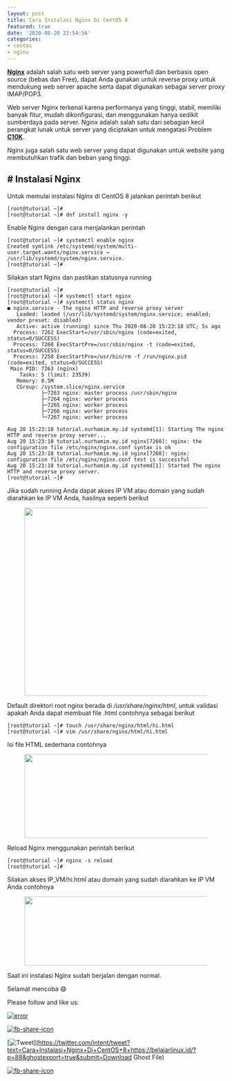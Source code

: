 ```yaml
---
layout: post
title: Cara Instalasi Nginx Di CentOS 8
featured: true
date: '2020-08-20 22:54:56'
categories:
- centos
- nginx
---
```


**[Nginx](https://www.nginx.com/)** adalah salah satu web server yang powerfull dan berbasis open source (bebas dan Free), dapat Anda gunakan untuk reverse proxy untuk mendukung web server apache serta dapat digunakan sebagai server proxy IMAP/POP3.

Web server Nginx terkenal karena performanya yang tinggi, stabil, memiliki banyak fitur, mudah dikonfigurasi, dan menggunakan hanya sedikit sumberdaya pada server. Nginx adalah salah satu dari sebagian kecil perangkat lunak untuk server yang diciptakan untuk mengatasi Problem **[C10K](https://en.wikipedia.org/wiki/C10k_problem)**.

Nginx juga salah satu web server yang dapat digunakan untuk website yang membutuhkan trafik dan beban yang tinggi.

## # Instalasi Nginx

Untuk memulai instalasi Nginx di CentOS 8 jalankan perintah berikut

    [root@tutorial ~]#
    [root@tutorial ~]# dnf install nginx -y

Enable Nginx dengan cara menjalankan perintah

    [root@tutorial ~]# systemctl enable nginx
    Created symlink /etc/systemd/system/multi-user.target.wants/nginx.service → /usr/lib/systemd/system/nginx.service.
    [root@tutorial ~]#

Silakan start Nginx dan pastikan statusnya running

    [root@tutorial ~]#
    [root@tutorial ~]# systemctl start nginx
    [root@tutorial ~]# systemctl status nginx
    ● nginx.service - The nginx HTTP and reverse proxy server
       Loaded: loaded (/usr/lib/systemd/system/nginx.service; enabled; vendor preset: disabled)
       Active: active (running) since Thu 2020-08-20 15:23:18 UTC; 5s ago
      Process: 7262 ExecStart=/usr/sbin/nginx (code=exited, status=0/SUCCESS)
      Process: 7260 ExecStartPre=/usr/sbin/nginx -t (code=exited, status=0/SUCCESS)
      Process: 7258 ExecStartPre=/usr/bin/rm -f /run/nginx.pid (code=exited, status=0/SUCCESS)
     Main PID: 7263 (nginx)
        Tasks: 5 (limit: 23539)
       Memory: 8.5M
       CGroup: /system.slice/nginx.service
               ├─7263 nginx: master process /usr/sbin/nginx
               ├─7264 nginx: worker process
               ├─7265 nginx: worker process
               ├─7266 nginx: worker process
               └─7267 nginx: worker process
    
    Aug 20 15:23:18 tutorial.nurhamim.my.id systemd[1]: Starting The nginx HTTP and reverse proxy server...
    Aug 20 15:23:18 tutorial.nurhamim.my.id nginx[7260]: nginx: the configuration file /etc/nginx/nginx.conf syntax is ok
    Aug 20 15:23:18 tutorial.nurhamim.my.id nginx[7260]: nginx: configuration file /etc/nginx/nginx.conf test is successful
    Aug 20 15:23:18 tutorial.nurhamim.my.id systemd[1]: Started The nginx HTTP and reverse proxy server.
    [root@tutorial ~]#

Jika sudah running Anda dapat akses IP VM atau domain yang sudah diarahkan ke IP VM Anda, hasilnya seperti berikut

<figure class="wp-block-image size-large"><img loading="lazy" width="1024" height="435" src="/content/images/wordpress/2020/08/image-16-1024x435.png" alt="" class="wp-image-89" srcset="/content/images/wordpress/2020/08/image-16-1024x435.png 1024w, /content/images/wordpress/2020/08/image-16-300x127.png 300w, /content/images/wordpress/2020/08/image-16-768x326.png 768w, /content/images/wordpress/2020/08/image-16.png 1365w" sizes="(max-width: 1024px) 100vw, 1024px"></figure>

Default direktori root nginx berada di _/usr/share/nginx/html_, untuk validasi apakah Anda dapat membuat file .html contohnya sebagai berikut

    [root@tutorial ~]# touch /usr/share/nginx/html/hi.html
    [root@tutorial ~]# vim /usr/share/nginx/html/hi.html

Isi file HTML sederhana contohnya

<figure class="wp-block-image size-large"><img loading="lazy" width="886" height="194" src="/content/images/wordpress/2020/08/image-17.png" alt="" class="wp-image-90" srcset="/content/images/wordpress/2020/08/image-17.png 886w, /content/images/wordpress/2020/08/image-17-300x66.png 300w, /content/images/wordpress/2020/08/image-17-768x168.png 768w" sizes="(max-width: 886px) 100vw, 886px"></figure>

Reload Nginx menggunakan perintah berikut

    [root@tutorial ~]# nginx -s reload
    [root@tutorial ~]#

Silakan akses IP\_VM/hi.html atau domain yang sudah diarahkan ke IP VM Anda contohnya

<figure class="wp-block-image size-large"><img loading="lazy" width="1024" height="160" src="/content/images/wordpress/2020/08/image-18-1024x160.png" alt="" class="wp-image-91" srcset="/content/images/wordpress/2020/08/image-18-1024x160.png 1024w, /content/images/wordpress/2020/08/image-18-300x47.png 300w, /content/images/wordpress/2020/08/image-18-768x120.png 768w, /content/images/wordpress/2020/08/image-18-1536x240.png 1536w, /content/images/wordpress/2020/08/image-18.png 1917w" sizes="(max-width: 1024px) 100vw, 1024px"></figure>

Saat ini instalasi Nginx sudah berjalan dengan normal.

Selamat mencoba 😄

Please follow and like us:

[![error](/wp-content/plugins/ultimate-social-media-icons/images/follow_subscribe.png)](https://api.follow.it/widgets/icon/VHc3d1lpVGdwRnE5QnV0eERCNUx5RCtvTTVoUkNYS3NNRmd5eVhlQW9tNXRHS3VTbGh6Y0NybkRJRS8zSGpjRDVZb1ZGMlNTSEpJYUpuZzZqNzdnd3VSN3dwM2VlQTF6ejJEaGV5UGRUbnlEcHFNd3luYTV4ZTZtUGowVWI2Q2x8M2kzdnBEeUIrUk5xOFI5TXZ3cHF3bFNQRkRJSGhUNGdrRFd0TlNtdE1OWT0=/OA==/)

[![fb-share-icon](/wp-content/plugins/ultimate-social-media-icons/images/visit_icons/fbshare_bck.png "Facebook Share")](https://www.facebook.com/sharer/sharer.php?u=https%3A%2F%2Fbelajarlinux.id%2F%3Fp%3D88%26ghostexport%3Dtrue%26submit%3DDownload+Ghost+File)

[![Tweet](/wp-content/plugins/ultimate-social-media-icons/images/visit_icons/en_US_Tweet.svg "Tweet")](https://twitter.com/intent/tweet?text=Cara+Instalasi+Nginx+Di+CentOS+8+https://belajarlinux.id/?p=88&ghostexport=true&submit=Download Ghost File)

[![fb-share-icon](/wp-content/plugins/ultimate-social-media-icons/images/share_icons/Pinterest_Save/en_US_save.svg "Pin Share")](#)

<!--kg-card-end: html-->